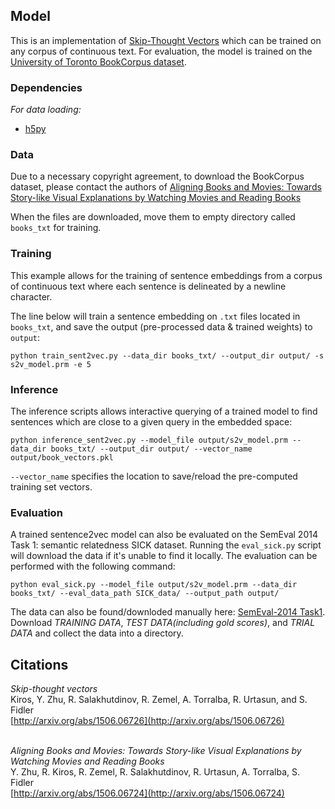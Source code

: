 ## Model

This is an implementation of [Skip-Thought Vectors](http://arxiv.org/abs/1506.06726) which can be trained on any corpus of continuous text. For evaluation, the model is trained on the [University of Toronto BookCorpus dataset](http://www.cs.toronto.edu/~zemel/documents/align.pdf).

### Dependencies

<i>For data loading:</i><br>
* [h5py](http://www.h5py.org/)

### Data

Due to a necessary copyright agreement, to download the BookCorpus dataset, please contact the authors of [Aligning Books and Movies: Towards Story-like Visual Explanations by Watching Movies and Reading Books](http://www.cs.toronto.edu/~zemel/documents/align.pdf)  

When the files are downloaded, move them to empty directory called `books_txt` for training.

### Training

This example allows for the training of sentence embeddings from a corpus of continuous text where each sentence is delineated by a newline character.

The line below will train a sentence embedding on `.txt` files located in `books_txt`, and save the output (pre-processed data & trained weights) to `output`:

```
python train_sent2vec.py --data_dir books_txt/ --output_dir output/ -s s2v_model.prm -e 5
```

### Inference

The inference scripts allows interactive querying of a trained model to find sentences which are close to a given query in the embedded space:

```
python inference_sent2vec.py --model_file output/s2v_model.prm --data_dir books_txt/ --output_dir output/ --vector_name output/book_vectors.pkl
```

`--vector_name` specifies the location to save/reload the pre-computed training set vectors.

### Evaluation

A trained sentence2vec model can also be evaluated on the SemEval 2014 Task 1: semantic relatedness SICK dataset. Running the `eval_sick.py` script will download the data if it's unable to find it locally. The evaluation can be performed with the following command:

```
python eval_sick.py --model_file output/s2v_model.prm --data_dir books_txt/ --eval_data_path SICK_data/ --output_path output/
```

The data can also be found/downloded manually here: [SemEval-2014 Task1](http://alt.qcri.org/semeval2014/task1/index.php?id=data-and-tools). Download *TRAINING DATA*, *TEST DATA(including gold scores)*, and *TRIAL DATA* and collect the data into a directory.

## Citations

<i>Skip-thought vectors</i><br>
Kiros, Y. Zhu, R. Salakhutdinov, R. Zemel, A. Torralba, R. Urtasun, and S. Fidler<br>
[http://arxiv.org/abs/1506.06726](http://arxiv.org/abs/1506.06726)
<br><br>

<i>Aligning Books and Movies: Towards Story-like Visual Explanations by Watching Movies and Reading Books</i><br>
Y. Zhu, R. Kiros, R. Zemel, R. Salakhutdinov, R. Urtasun, A. Torralba, S. Fidler<br>
[http://arxiv.org/abs/1506.06724](http://arxiv.org/abs/1506.06724)
